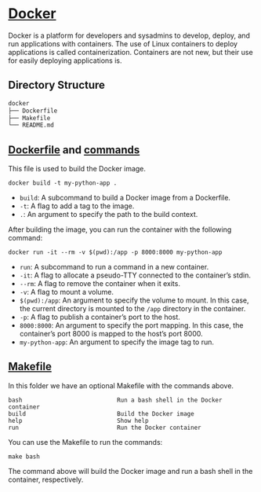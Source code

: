 # [Docker](https://www.docker.com/)

Docker is a platform for developers and sysadmins to develop, deploy, and run applications with containers. The use of Linux containers to deploy applications is called containerization. Containers are not new, but their use for easily deploying applications is.

##  Directory Structure

```bash
docker
├── Dockerfile
├── Makefile
└── README.md
```

## [Dockerfile](https://docs.docker.com/reference/dockerfile/) and [commands](https://docs.docker.com/reference/cli/docker/)

This file is used to build the Docker image.

```shell
docker build -t my-python-app .
```

- `build`: A subcommand to build a Docker image from a Dockerfile.
- `-t`: A flag to add a tag to the image.
- `.`: An argument to specify the path to the build context.

After building the image, you can run the container with the following command:

```shell
docker run -it --rm -v $(pwd):/app -p 8000:8000 my-python-app
```

- `run`: A subcommand to run a command in a new container.
- `-it`: A flag to allocate a pseudo-TTY connected to the container’s stdin.
- `--rm`: A flag to remove the container when it exits.
- `-v`: A flag to mount a volume.
- `$(pwd):/app`: An argument to specify the volume to mount. In this case, the current directory is mounted to the `/app` directory in the container.
- `-p`: A flag to publish a container’s port to the host.
- `8000:8000`: An argument to specify the port mapping. In this case, the container’s port 8000 is mapped to the host’s port 8000.
- `my-python-app`: An argument to specify the image tag to run.

## [Makefile](https://www.gnu.org/software/make/manual/make.html#Introduction)

In this folder we have an optional Makefile with the commands above.

```shell
bash                           Run a bash shell in the Docker container
build                          Build the Docker image
help                           Show help
run                            Run the Docker container
```

You can use the Makefile to run the commands:

```shell
make bash
```

The command above will build the Docker image and run a bash shell in the container, respectively.
